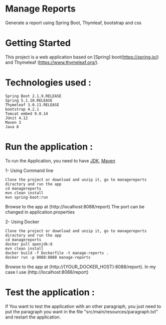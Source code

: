 # Manage Reports

Generate a report using Spring Boot, Thymleaf, bootstrap and css

# Getting Started

This project is a web application based on [Spring] boot(https://spring.io/) and Thymeleaf (https://www.thymeleaf.org/).

# Technologies used :
    Spring Boot 2.1.9.RELEASE
    Spring 5.1.10.RELEASE
    Thymeleaf 3.0.11.RELEASE
    bootstrap 4.2.1
    Tomcat embed 9.0.14
    JUnit 4.12
    Maven 3
    Java 8

# Run the application :

To run the Application, you need to have [JDK](http://www.oracle.com/technetwork/java/javase/downloads/index.html), [Maven](https://maven.apache.org/) 

1- Using Command line

```
Clone the project or download and unzip it, go to managereports diractory and run the app
cd managereports
mvn clean install
mvn spring-boot:run
```
Browse to the app at (http://localhost:8088/report)
The port can be changed in application.properties

2- Using Docker

```
Clone the project or download and unzip it, go to managereports diractory and run the app
cd managereports
docker pull openjdk:8
mvn clean install
docker build -f Dockerfile -t manage-reports .
docker run -p 8088:8088 manage-reports 
```
Browse to the app at (http://{YOUR_DOCKER_HOST}:8088/report). In my case I use (http://localhost:8088/report)


# Test the application :

If You want to test the application with an other paragraph, you just need to put the paragraph you want in the file "src/main/resources/paragraph.txt" and restart the application.
